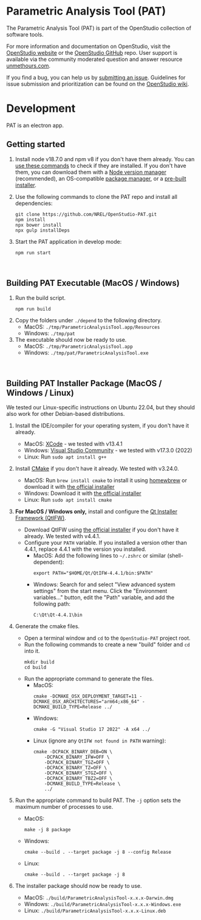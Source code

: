 Parametric Analysis Tool (PAT)
==============

The Parametric Analysis Tool (PAT) is part of the OpenStudio collection of software tools.

For more information and documentation on OpenStudio, visit the [OpenStudio website](https://www.openstudio.net/) or the [OpenStudio GitHub](https://github.com/NREL/OpenStudio) repo.  User support is available via the community moderated question and answer resource [unmethours.com](https://unmethours.com/questions/).

If you find a bug, you can help us by [submitting an issue](https://github.com/NREL/OpenStudio-PAT/issues).  Guidelines for issue submission and prioritization can be found on the [OpenStudio wiki](https://github.com/NREL/OpenStudio/wiki/Issue-Prioritization). 

# Development

PAT is an electron app. 

## Getting started

1. Install node v18.7.0 and npm v8 if you don't have them already. You can [use these commands](https://docs.npmjs.com/downloading-and-installing-node-js-and-npm#checking-your-version-of-npm-and-nodejs) to check if they are installed. If you don't have them, you can download them with a [Node version manager](https://docs.npmjs.com/downloading-and-installing-node-js-and-npm#checking-your-version-of-npm-and-nodejs) (recommended), an OS-compatible [package manager](https://nodejs.org/en/download/package-manager/), or a [pre-built installer](https://nodejs.org/en/download/current/).

2. Use the following commands to clone the PAT repo and install all dependencies:
	```
	git clone https://github.com/NREL/OpenStudio-PAT.git
	npm install
	npx bower install
	npx gulp installDeps
	```

3. Start the PAT application in develop mode:
	```
	npm run start
	```

<br />

## Building PAT Executable (MacOS / Windows)
1. Run the build script.
	```
	npm run build
	```
2. Copy the folders under `./depend` to the following directory.
	* MacOS: `./tmp/ParametricAnalysisTool.app/Resources`
	* Windows: `./tmp/pat`
3. The executable should now be ready to use.
	* MacOS: `./tmp/ParametricAnalysisTool.app`
	* Windows: `./tmp/pat/ParametricAnalysisTool.exe`

<br />

## Building PAT Installer Package (MacOS / Windows / Linux)

We tested our Linux-specific instructions on Ubuntu 22.04, but they should also work for other Debian-based distributions.

1. Install the IDE/compiler for your operating system, if you don't have it already.
	* MacOS: [XCode](https://apps.apple.com/us/app/xcode/id497799835) - we tested with v13.4.1
	* Windows: [Visual Studio Community](https://visualstudio.microsoft.com/downloads/) - we tested with v17.3.0 (2022)
	* Linux: Run `sudo apt install g++`

2. Install [CMake](https://cmake.org/) if you don't have it already. We tested with v3.24.0.
	* MacOS: Run `brew install cmake` to install it using [homewbrew](https://github.com/Homebrew) or download it with [the official installer](https://cmake.org/download/)
	* Windows: Download it with [the official installer](https://cmake.org/download/)
	* Linux: Run `sudo apt install cmake`

3. **For MacOS / Windows only,** install and configure the [Qt Installer Framework (QtIFW)](https://doc.qt.io/qtinstallerframework/index.html).
	* Download QtIFW using [the official installer](https://download.qt.io/official_releases/qt-installer-framework/) if you don't have it already. We tested with v4.4.1.
	* Configure your `PATH` variable. If you installed a version other than 4.4.1, replace 4.4.1 with the version you installed.
		* MacOS: Add the following lines to `~/.zshrc` or similar (shell-dependent):
			```
			export PATH="$HOME/Qt/QtIFW-4.4.1/bin:$PATH"
			```
		* Windows: Search for and select "View advanced system settings" from the start menu. Click the "Environment variables..." button, edit the "Path" variable, and add the following path:
			```
			C:\Qt\Qt-4.4.1\bin
			```

5. Generate the cmake files.
	* Open a terminal window and `cd` to the `OpenStudio-PAT` project root.
	* Run the following commands to create a new "build" folder and `cd` into it.
		```
		mkdir build
		cd build
		```
	* Run the appropriate command to generate the files.
		* MacOS:
			```
			cmake -DCMAKE_OSX_DEPLOYMENT_TARGET=11 -DCMAKE_OSX_ARCHITECTURES="arm64;x86_64" -DCMAKE_BUILD_TYPE=Release ../
			```
		* Windows:
			```
			cmake -G "Visual Studio 17 2022" -A x64 ../
			```
		* Linux (ignore any `QtIFW not found in PATH` warning):
			```
			cmake -DCPACK_BINARY_DEB=ON \
				-DCPACK_BINARY_IFW=OFF \
				-DCPACK_BINARY_TGZ=OFF \
				-DCPACK_BINARY_TZ=OFF \
				-DCPACK_BINARY_STGZ=OFF \
				-DCPACK_BINARY_TBZ2=OFF \
				-DCMAKE_BUILD_TYPE=Release \
				../
			```

6. Run the appropriate command to build PAT. The `-j` option sets the maximum number of processes to use.
	* MacOS:
		```
		make -j 8 package
		```
	* Windows:
		```
		cmake --build . --target package -j 8 --config Release
		```
	* Linux:
		```
		cmake --build . --target package -j 8
		```

7. The installer package should now be ready to use.
	* MacOS: `./build/ParametricAnalysisTool-x.x.x-Darwin.dmg`
	* Windows: `./build/ParametricAnalysisTool-x.x.x-Windows.exe`
	* Linux: `./build/ParametricAnalysisTool-x.x.x-Linux.deb`
